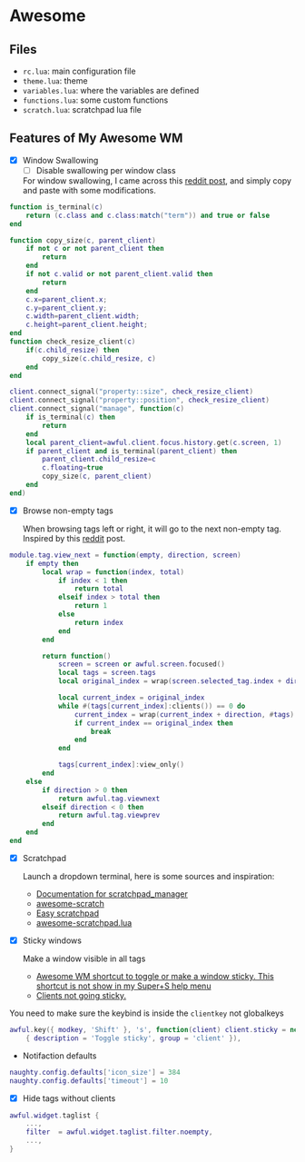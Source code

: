 # Awesome

## Files

- `rc.lua`: main configuration file
- `theme.lua`: theme
- `variables.lua`: where the variables are defined
- `functions.lua`: some custom functions
- `scratch.lua`: scratchpad lua file

## Features of My Awesome WM

- [x] Window Swallowing
  - [ ] Disable swallowing per window class

  For window swallowing, I came across this [reddit post](https://www.reddit.com/r/awesomewm/comments/h07f5y/does_awesome_support_window_swallowing/),
  and simply copy and paste with some modifications.

```lua
function is_terminal(c)
    return (c.class and c.class:match("term")) and true or false
end

function copy_size(c, parent_client)
    if not c or not parent_client then
        return
    end
    if not c.valid or not parent_client.valid then
        return
    end
    c.x=parent_client.x;
    c.y=parent_client.y;
    c.width=parent_client.width;
    c.height=parent_client.height;
end
function check_resize_client(c)
    if(c.child_resize) then
        copy_size(c.child_resize, c)
    end
end

client.connect_signal("property::size", check_resize_client)
client.connect_signal("property::position", check_resize_client)
client.connect_signal("manage", function(c)
    if is_terminal(c) then
        return
    end
    local parent_client=awful.client.focus.history.get(c.screen, 1)
    if parent_client and is_terminal(parent_client) then
        parent_client.child_resize=c
        c.floating=true
        copy_size(c, parent_client)
    end
end)
```

- [x] Browse non-empty tags

  When browsing tags left or right, it will go to the next non-empty tag.
  Inspired by this [reddit](https://www.reddit.com/r/awesomewm/comments/lzly7b/browse_through_non_empty_tags/) post.

```lua
module.tag.view_next = function(empty, direction, screen)
	if empty then
		local wrap = function(index, total)
			if index < 1 then
				return total
			elseif index > total then
				return 1
			else
				return index
			end
		end

		return function()
			screen = screen or awful.screen.focused()
			local tags = screen.tags
			local original_index = wrap(screen.selected_tag.index + direction, #tags)

			local current_index = original_index
			while #(tags[current_index]:clients()) == 0 do
				current_index = wrap(current_index + direction, #tags)
				if current_index == original_index then
					break
				end
			end

			tags[current_index]:view_only()
		end
	else
		if direction > 0 then
			return awful.tag.viewnext
		elseif direction < 0 then
			return awful.tag.viewprev
		end
	end
end
```

- [x] Scratchpad

  Launch a dropdown terminal, here is some sources and inspiration:

  - [Documentation for scratchpad_manager](https://www.reddit.com/r/awesomewm/comments/9u8ndc/documentation_for_scratchpad_manager/)
  - [awesome-scratch](https://github.com/notnew/awesome-scratch)
  - [Easy scratchpad](https://www.reddit.com/r/awesomewm/comments/x3lxgd/easy_scratchpad/)
  - [awesome-scratchpad.lua](https://pastebin.com/p8ZLV2wq)

- [x] Sticky windows

  Make a window visible in all tags

  - [Awesome WM shortcut to toggle or make a window sticky. This shortcut is not show in my Super+S help menu](https://stackoverflow.com/questions/73519361/awesome-wm-shortcut-to-toggle-or-make-a-window-sticky-this-shortcut-is-not-show)
  - [Clients not going sticky.](https://www.reddit.com/r/awesomewm/comments/yl6w8c/clients_not_going_sticky/)

You need to make sure the keybind is inside the `clientkey` not globalkeys

```lua
awful.key({ modkey, 'Shift' }, 's', function(client) client.sticky = not client.sticky end,
	{ description = 'Toggle sticky', group = 'client' }),
```

- Notifaction defaults

```lua
naughty.config.defaults['icon_size'] = 384
naughty.config.defaults['timeout'] = 10
```

- [x] Hide tags without clients

```lua
awful.widget.taglist {
    ...,
    filter  = awful.widget.taglist.filter.noempty,
    ...,
}
```
